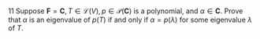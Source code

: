 11 Suppose $\mathbf{F}=\mathbf{C}, T \in \mathcal{L}(V), p \in \mathcal{P}(\mathbf{C})$ is a polynomial, and $\alpha \in \mathbf{C}$. Prove that $\alpha$ is an eigenvalue of $p(T)$ if and only if $\alpha=p(\lambda)$ for some eigenvalue $\lambda$ of $T$.
